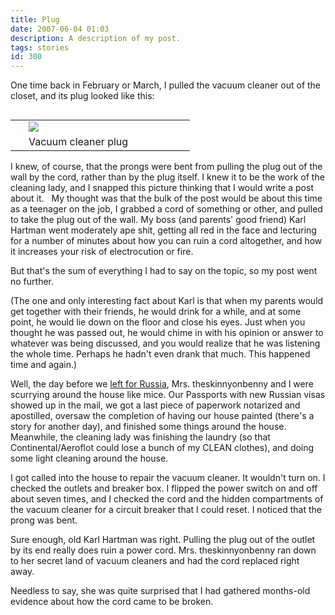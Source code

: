 ```yaml
---
title: Plug
date: 2007-06-04 01:03
description: A description of my post.
tags: stories
id: 300
---
```

One time back in February or March, I pulled the vacuum cleaner out of the closet, and its plug looked like this:

<table cellpadding="2" align="right"><tr><td width="5" rowspan="2"><spacer type="block" width="5" height="1"></td><td width="250" ><img src="/img/plug.jpg"></td></tr><tr><td class="caption" width="250">Vacuum cleaner plug</td></tr></table>

I knew, of course, that the prongs were bent from pulling the plug out of the wall by the cord, rather than by the plug itself.  I knew it to be the work of the cleaning lady, and I snapped this picture thinking that I would write a post about it.
<span class="spanEndPreview">&nbsp;</span>
My thought was that the bulk of the post would be about this time as a teenager on the job, I grabbed a cord of something or other, and pulled to take the plug out of the wall.  My boss (and parents' good friend) Karl Hartman went moderately ape shit, getting all red in the face and lecturing for a number of minutes about how you can ruin a cord altogether, and how it increases your risk of electrocution or fire.

But that's the sum of everything I had to say on the topic, so my post went no further.

(The one and only interesting fact about Karl is that when my parents would get together with their friends, he would drink for a while, and at some point, he would lie down on the floor and close his eyes.  Just when you thought he was passed out, he would chime in with his opinion or answer to whatever was being discussed, and you would realize that he was listening the whole time.  Perhaps he hadn't even drank that much.  This happened time and again.)

Well, the day before we <a href="/adop/">left for Russia</a>, Mrs. theskinnyonbenny and I were scurrying around the house like mice.  Our Passports with new Russian visas showed up in the mail, we got a last piece of paperwork notarized and apostilled, oversaw the completion of having our house painted (there's a story for another day), and finished some things around the house.  Meanwhile, the cleaning lady was finishing the laundry (so that Continental/Aeroflot could lose a bunch of my CLEAN clothes), and doing some light cleaning around the house.

I got called into the house to repair the vacuum cleaner.  It wouldn't turn on.  I checked the outlets and breaker box.  I flipped the power switch on and off about seven times, and I checked the cord and the hidden compartments of the vacuum cleaner for a circuit breaker that I could reset.  I noticed that the prong was bent.

Sure enough, old Karl Hartman was right.  Pulling the plug out of the outlet by its end really does ruin a power cord.  Mrs. theskinnyonbenny ran down to her secret land of vacuum cleaners and had the cord replaced right away.

Needless to say, she was quite surprised that I had gathered months-old evidence about how the cord came to be broken.
